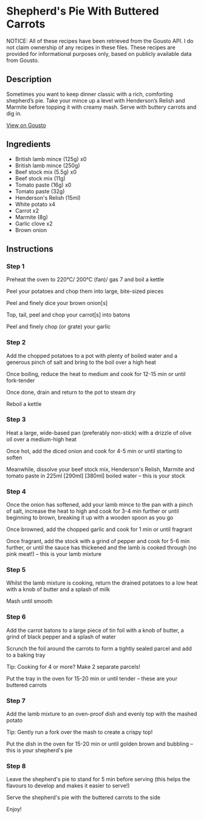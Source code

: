 # Shepherd's Pie With Buttered Carrots

NOTICE: All of these recipes have been retrieved from the Gousto API. I do not claim ownership of any recipes in these files. These recipes are provided for informational purposes only, based on publicly available data from Gousto.

## Description

Sometimes you want to keep dinner classic with a rich, comforting shepherd’s pie. Take your mince up a level with Henderson’s Relish and Marmite before topping it with creamy mash. Serve with buttery carrots and dig in.

[View on Gousto](https://www.gousto.co.uk/recipes/cookbook/classic-shepherds-pie-spring-greens)

## Ingredients

- British lamb mince (125g) x0
- British lamb mince (250g)
- Beef stock mix (5.5g) x0
- Beef stock mix (11g)
- Tomato paste (16g) x0
- Tomato paste (32g)
- Henderson's Relish (15ml)
- White potato x4
- Carrot x2
- Marmite (8g)
- Garlic clove x2
- Brown onion

## Instructions


### Step 1

Preheat the oven to 220°C/ 200°C (fan)/ gas 7 and boil a kettle

Peel your potatoes and chop them into large, bite-sized pieces

Peel and finely dice your brown onion[s]

Top, tail, peel and chop your carrot[s] into batons 

Peel and finely chop (or grate) your garlic


### Step 2

Add the chopped potatoes to a pot with plenty of boiled water and a generous pinch of salt and bring to the boil over a high heat

Once boiling, reduce the heat to medium and cook for 12-15 min or until fork-tender

Once done, drain and return to the pot to steam dry

Reboil a kettle


### Step 3

Heat a large, wide-based pan (preferably non-stick) with a drizzle of olive oil over a medium-high heat

Once hot, add the diced onion and cook for 4-5 min or until starting to soften

Meanwhile, dissolve your beef stock mix, Henderson's Relish, Marmite and tomato paste in 225ml <span class="text-purple">[290ml]</span><span class="text-danger"> [380ml]</span> boiled water – this is your stock


### Step 4

Once the onion has softened, add your lamb mince to the pan with a pinch of salt, increase the heat to high and cook for 3-4 min further or until beginning to brown, breaking it up with a wooden spoon as you go

Once browned, add the chopped garlic and cook for 1 min or until fragrant

Once fragrant, add the stock with a grind of pepper and cook for 5-6 min further, or until the sauce has thickened and the lamb is cooked through (no pink meat!) – this is your lamb mixture


### Step 5

Whilst the lamb mixture is cooking, return the drained potatoes to a low heat with a knob of butter and a splash of milk

Mash until smooth


### Step 6

Add the carrot batons to a large piece of tin foil with a knob of butter, a grind of black pepper and a splash of water

Scrunch the foil around the carrots to form a tightly sealed parcel and add to a baking tray

Tip: Cooking for 4 or more? Make 2 separate parcels!

Put the tray in the oven for 15-20 min or until tender – these are your buttered carrots


### Step 7

Add the lamb mixture to an oven-proof dish and evenly top with the mashed potato

Tip: Gently run a fork over the mash to create a crispy top!

Put the dish in the oven for 15-20 min or until golden brown and bubbling – this is your shepherd's pie

### Step 8

Leave the shepherd's pie to stand for 5 min before serving (this helps the flavours to develop and makes it easier to serve!)

Serve the shepherd's pie with the buttered carrots to the side

Enjoy!

